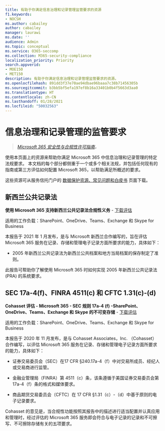 ```yaml
---
title: 有助于你满足信息治理和记录管理监管要求的资源
f1.keywords:
- NOCSH
ms.author: cabailey
author: cabailey
manager: laurawi
ms.date: ''
audience: Admin
ms.topic: conceptual
ms.service: O365-seccomp
ms.collection: M365-security-compliance
localization_priority: Priority
search.appverid:
- MOE150
- MET150
description: 有助于你满足信息治理和记录管理监管要求的资源。
ms.openlocfilehash: 891dd3f37e70ae94dbae96baaa7c38b71456305b
ms.sourcegitcommit: b3bb5bf5efa197ef8b16a33401b0b4f5663d3aa0
ms.translationtype: HT
ms.contentlocale: zh-CN
ms.lasthandoff: 01/28/2021
ms.locfileid: "50032563"
---
```

# <a name="regulatory-requirements-for-information-governance-and-records-management"></a>信息治理和记录管理的监管要求

>*[Microsoft 365 安全性与合规性许可指南](https://aka.ms/ComplianceSD)。*

使用本页面上的资源来帮助你满足 Microsoft 365 中信息治理和记录管理的特定法规要求。 本文档的每个部分都侧重于一个或多个相关法规，并包括任何现有的指南或第三方评估如何配置 Microsoft 365，以帮助满足所概述的要求。

这些资源可从服务信托门户的 [数据保护资源、常见问题和白皮书](https://servicetrust.microsoft.com/ViewPage/TrustDocuments) 页面下载。

## <a name="new-zealand-public-records-act"></a>新西兰公共记录法

**使用 Microsoft 365 支持新西兰公共记录法合规性义务** - [下载评估](https://aka.ms/NZPRA)

适用的工作负载：SharePoint、OneDrive、Teams、Exchange 和 Skype for Business

本报告于 2021 年 1 月发布，是与 Microsoft 新西兰合作编写的，旨在评估 Microsoft 365 服务在记录、存储和管理电子记录方面所要求的能力，具体如下： 

- 2005 年新西兰公共记录法为新西兰公共档案和地方当局档案的保存制定了准则。

此报告可帮助你了解使用 Microsoft 365 时如何实现 2005 年新西兰公共记录法 (PRA) 的系统要求。

## <a name="sec-17a-4f-finra-4511c-and-cftc-131c-d"></a>SEC 17a-4(f)、FINRA 4511(c) 和 CFTC 1.31(c)-(d)

**Cohasset 评估 - Microsoft 365 - SEC 规则 17a-4 (f) -SharePoint、OneDrive、Teams、Exchange 和 Skype 的不可变存储** - [下载评估](https://servicetrust.microsoft.com/ViewPage/TrustDocuments?command=Download&downloadType=Document&downloadId=9fa8349d-a0c9-47d9-93ad-472aa0fa44ec&docTab=6d000410-c9e9-11e7-9a91-892aae8839ad_FAQ_and_White_Papers)

适用的工作负载：SharePoint、OneDrive、Teams、Exchange 和 Skype for Business

本报告于 2020 年 11 月发布，是与 Cohasset Associates，Inc. （Cohasset）合作编写，以评估 Microsoft 365 服务在记录、存储和管理电子记录方面所要求的能力，具体如下：  

- 证券交易委员会（SEC）在17 CFR §240.17a-4（f）中对交易所成员、经纪人或交易商进行监管。  

- 金融业管理局（FINRA）第 4511（c）条，该条遵循于美国证券交易委员会第 17a-4（f）条的格式和媒体要求。  

- 商品期货交易委员会（CFTC）在 17 CFR §1.31（c）-（d）中基于原则的电子记录要求。

Cohasset 的意见是，当合规性功能按照其报告中的描述进行适当配置并认真应用和管理时，经过评估的 Microsoft 365 服务即会符合与电子记录的记录和不可擦写、不可擦除存储有关的五项要求。